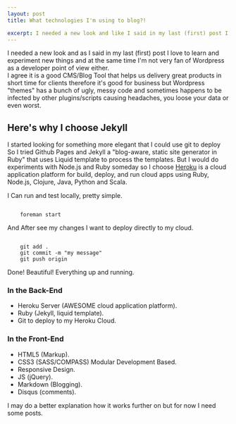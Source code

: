 ```yaml
---
layout: post
title: What technologies I'm using to blog?!

excerpt: I needed a new look and like I said in my last (first) post I love to learn and experiment new things and at the same time I'm not very fan of Wordpress as a developer point of view either.
---
```


I needed a new look and as I said in my last (first) post I love to learn and experiment new things and at the same time I'm not very fan of Wordpress as a developer point of view either. <br>
I agree it is a good CMS/Blog Tool that helps us delivery great products in short time for clients therefore it's good for business but Wordpress "themes" has a bunch of ugly, messy code and sometimes happens to be infected by other plugins/scripts causing headaches, you loose your data or even worst.

## Here's why I choose Jekyll

<p>
I started looking for something more elegant that I could use git to deploy
So I tried Github Pages and Jekyll a "blog-aware, static site generator in Ruby" that uses Liquid template to process the templates.
But I would do experiments with Node.js and Ruby someday so I choose <a href="http://www.heroku.com" title="Heroku" target="_blank">Heroku</a> is a cloud application platform for build, deploy, and run cloud apps using Ruby, Node.js, Clojure, Java, Python and Scala.
</p>

I Can run and test locally, pretty simple.
<pre><code data-language="ruby">
	foreman start
</code></pre>

And After see my changes I want to deploy directly to my cloud.

<pre><code data-language="ruby">
	git add .
	git commit -m "my message"
	git push origin
</code></pre>
Done! Beautiful! Everything up and running.

### In the Back-End
- Heroku Server (AWESOME cloud application platform).
- Ruby (Jekyll, liquid template).
- Git to deploy to my Heroku Cloud.

### In the Front-End
- HTML5 (Markup).
- CSS3 (SASS/COMPASS) Modular Development Based.
- Responsive Design.
- JS (jQuery).
- Markdown (Blogging).
- Disqus (comments).

I may do a better explanation how it works further on but for now I need some posts.
